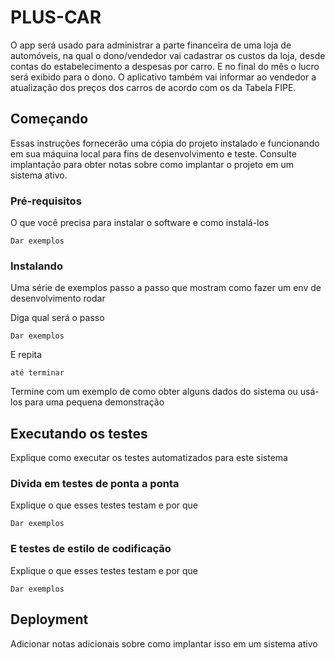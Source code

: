# PLUS-CAR

O app será usado para administrar a parte financeira de uma loja de automóveis, na qual o dono/vendedor vai cadastrar os custos da loja, desde contas do estabelecimento a despesas por carro. E no final do mês o lucro será exibido para o dono. O aplicativo também vai informar ao vendedor a atualização dos preços dos carros de acordo com os da Tabela FIPE.

## Começando

Essas instruções fornecerão uma cópia do projeto instalado e funcionando em sua máquina local para fins de desenvolvimento e teste. Consulte implantação para obter notas sobre como implantar o projeto em um sistema ativo.

### Pré-requisitos

O que você precisa para instalar o software e como instalá-los

```
Dar exemplos
```

### Instalando

Uma série de exemplos passo a passo que mostram como fazer um env de desenvolvimento rodar

Diga qual será o passo
```
Dar exemplos
```

E repita

```
até terminar
```

Termine com um exemplo de como obter alguns dados do sistema ou usá-los para uma pequena demonstração

## Executando os testes

Explique como executar os testes automatizados para este sistema

### Divida em testes de ponta a ponta

Explique o que esses testes testam e por que

```
Dar exemplos
```

### E testes de estilo de codificação

Explique o que esses testes testam e por que

```
Dar exemplos
```

## Deployment

Adicionar notas adicionais sobre como implantar isso em um sistema ativo
